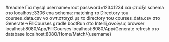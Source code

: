 #readme
Για mysql
username=root
password=12341234
και φτιάξε schema στο localhost:3306 
ena schema: matching 
το Directory του courses_data.csv να αντιστοιχεί με το directory του courses_data.csv στο Generate->FillCourses
gradle bootRun στο Intellij,ανοίγεις browser
localhost:8080/App/FillCourses
localhost:8080/App/Generate
refresh στο database
localhost:8080/Home/Match/{username}


